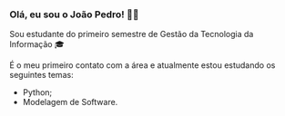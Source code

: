 ### Olá, eu sou o João Pedro! 👋🏻

Sou estudante do primeiro semestre de Gestão da Tecnologia da Informação 🎓

É o meu primeiro contato com a área e atualmente estou estudando os seguintes temas:

- Python;
- Modelagem de Software.
